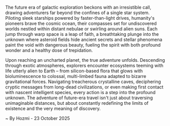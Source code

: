 
The future era of galactic exploration beckons with an irresistible call, drawing adventurers far beyond the confines of a single star system. Piloting sleek starships powered by faster-than-light drives, humanity's pioneers brave the cosmic ocean, their compasses set for undiscovered worlds nestled within distant nebulae or swirling around alien suns. Each jump through warp space is a leap of faith, a breathtaking plunge into the unknown where asteroid fields hide ancient secrets and stellar phenomena paint the void with dangerous beauty, fueling the spirit with both profound wonder and a healthy dose of trepidation.

Upon reaching an uncharted planet, the true adventure unfolds. Descending through exotic atmospheres, explorers encounter ecosystems teeming with life utterly alien to Earth – from silicon-based flora that glows with bioluminescence to colossal, multi-limbed fauna adapted to bizarre gravitational forces. Navigating treacherous crystalline caves, deciphering cryptic messages from long-dead civilizations, or even making first contact with nascent intelligent species, every action is a step into the profound unknown. The adventure of future-era travel isn't just about traversing unimaginable distances, but about constantly redefining the limits of existence and the very meaning of discovery.

~ By Hozmi - 23 October 2025

